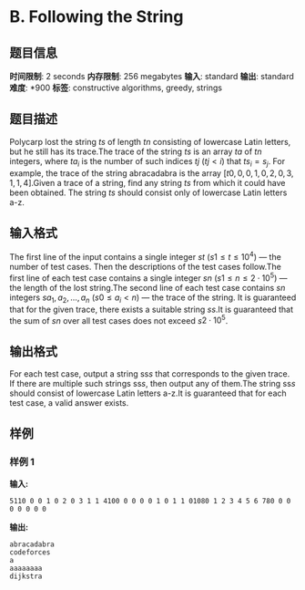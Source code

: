 # B. Following the String

## 题目信息

**时间限制**: 2 seconds
**内存限制**: 256 megabytes
**输入**: standard
**输出**: standard
**难度**: *900
**标签**: constructive algorithms, greedy, strings

## 题目描述

Polycarp lost the string $t$$s$ of length $t$$n$ consisting of lowercase Latin letters, but he still has its trace.The trace of the string $t$$s$ is an array $t$$a$ of $t$$n$ integers, where $t$$a_i$ is the number of such indices $t$$j$ ($t$$j < i$) that $t$$s_i=s_j$. For example, the trace of the string abracadabra is the array [$t$$0, 0, 0, 1, 0, 2, 0, 3, 1, 1, 4$].Given a trace of a string, find any string $t$$s$ from which it could have been obtained. The string $t$$s$ should consist only of lowercase Latin letters a-z.

## 输入格式

The first line of the input contains a single integer $s$$t$ ($s$$1 \le t \le 10^4$) — the number of test cases. Then the descriptions of the test cases follow.The first line of each test case contains a single integer $s$$n$ ($s$$1 \le n \le 2 \cdot 10^5$) — the length of the lost string.The second line of each test case contains $s$$n$ integers $s$$a_1, a_2, \dots, a_n$ ($s$$0 \le a_i < n$) — the trace of the string. It is guaranteed that for the given trace, there exists a suitable string $s$$s$.It is guaranteed that the sum of $s$$n$ over all test cases does not exceed $s$$2 \cdot 10^5$.

## 输出格式

For each test case, output a string ss$s$ that corresponds to the given trace. If there are multiple such strings ss$s$, then output any of them.The string ss$s$ should consist of lowercase Latin letters a-z.It is guaranteed that for each test case, a valid answer exists.

## 样例

### 样例 1

**输入:**
```
5110 0 0 1 0 2 0 3 1 1 4100 0 0 0 0 1 0 1 1 01080 1 2 3 4 5 6 780 0 0 0 0 0 0 0
```

**输出:**
```
abracadabra
codeforces
a
aaaaaaaa
dijkstra
```
